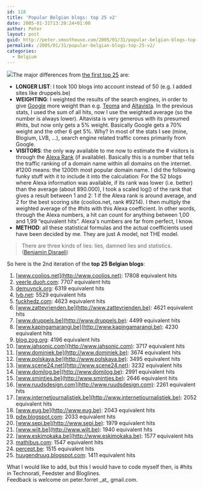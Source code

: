 ```yaml
---
id: 118
title: 'Popular Belgian blogs: top 25 v2'
date: 2005-01-31T13:20:24+01:00
author: Peter
layout: post
guid: http://peter.smoothouse.com/2005/01/31/popular-belgian-blogs-top-25-v2/
permalink: /2005/01/31/popular-belgian-blogs-top-25-v2/
categories:
  - Belgium
---
```

![](http://www.pixagogo.com/S5vpfnjbBPdPmAnzMemvJoPAoZjY5c256!H8rvLuXIEDkwnUvx2QDlqdOZsxm3eR22IlzJzCdBMthFJQR4sOh3693utXiaYoqstb0N6Szs7RMFbePVjMGtAQcypMa6mllaAm!rhAlgk2tGGjwiMDFLIw__/belgianblogs_2.jpg)The major differences from [the first top 25](/2005/01/popular-belgian-blogs-the-preliminary-top-25/) are:

  * **LONGER LIST**: I took 100 blogs into account instead of 50 (e.g. I added sites like druppels.be) 
  * **WEIGHTING**: I weighted the results of the search engines, in order to give [Google](http://www.google.com) more weight than e.g. [Teoma](http://www.teoma.com) and [Altavista](http://www.av.com). In the previous stats, I used the sum of all hits, now I use the weighted average (so the number is always lower). Altavista is very generous with its presumed #hits, but now only gets a 5% weight. Basically Google gets a 70% weight and the other 6 get 5%. Why? In most of the stats I see (mine, Blogium, LVB, &#8230;), search engine related traffic comes primarily from Google. 
  * **VISITORS**: the only way available to me now to estimate the # visitors is through the [Alexa Rank](http://www.alexa.com) (if available). Basically this is a number that tells the traffic ranking of a domain name within all domains on the internet. #1200 means: the 1200th most popular domain name. I did the following funky stuff with it to include it into the calculation: For the 52 blogs where Alexa information was available, if its rank was lower (i.e. better) than the average (about 890.000), I took a scaled log() of the rank that gives a result between 1 and 2: 1 if the Alexa rank is around average, and 2 for the best scoring site (coolios.net, rank #9214). I then multiply the weighted average of the #hits with this Alexa coefficient. In other words, through the Alexa numbers, a hit can count for anything between 1,00 and 1,99 &#8220;equivalent hits&#8221;. Alexa's numbers are far from perfect, I know. 
  * **METHOD**: all these statistical formulas and the actual coefficients used have been decided by me. They are just A model, not THE model. 

> There are three kinds of lies: lies, damned lies and statistics.  
> ([Benjamin Disraeli](http://en.proverbia.net/citasautor.asp?autor=12057&page=9))

So here is the 2nd iteration of the **top 25 Belgian blogs**:

  1. [www.coolios.net](http://www.coolios.net): 17808 equivalent hits 
  2. [veerle.duoh.com](http://veerle.duoh.com): 7707 equivalent hits 
  3. [demuynck.org](http://demuynck.org): 6319 equivalent hits 
  4. [lvb.net](http://lvb.net): 5529 equivalent hits 
  5. [fuckhedz.com](http://fuckhedz.com): 4623 equivalent hits 
  6. [www.zattevrienden.be](http://www.zattevrienden.be): 4621 equivalent hits 
  7. [www.druppels.be](http://www.druppels.be): 4499 equivalent hits 
  8. [www.kapingamarangi.be](http://www.kapingamarangi.be): 4230 equivalent hits 
  9. [blog.zog.org](http://blog.zog.org): 4196 equivalent hits 
 10. [www.jahsonic.com](http://www.jahsonic.com): 3717 equivalent hits 
 11. [www.dominiek.be](http://www.dominiek.be): 3674 equivalent hits 
 12. [www.polskaya.be](http://www.polskaya.be): 3495 equivalent hits 
 13. [www.scene24.net](http://www.scene24.net): 3232 equivalent hits 
 14. [www.domilog.be](http://www.domilog.be): 2991 equivalent hits 
 15. [www.smintjes.be](http://www.smintjes.be): 2646 equivalent hits 
 16. [www.ruudsdesign.com](http://www.ruudsdesign.com): 2261 equivalent hits 
 17. [www.internetjournalistiek.be](http://www.internetjournalistiek.be): 2052 equivalent hits 
 18. [www.eug.be](http://www.eug.be): 2043 equivalent hits 
 19. [pdw.blogspot.com](http://pdw.blogspot.com): 2033 equivalent hits 
 20. [www.sepi.be](http://www.sepi.be): 1979 equivalent hits 
 21. [www.wilt.be](http://www.wilt.be): 1940 equivalent hits 
 22. [www.eskimokaka.be](http://www.eskimokaka.be): 1577 equivalent hits 
 23. [mathibus.com](http://mathibus.com): 1547 equivalent hits 
 24. [percept.be](http://percept.be): 1515 equivalent hits 
 25. [huugendruug.blogspot.com](http://huugendruug.blogspot.com): 1411 equivalent hits

What I would like to add, but this I would have to code myself then, is #hits in Technorati, Feedster and Bloglines.  
Feedback is welcome on peter.forret \_at\_ gmail.com.